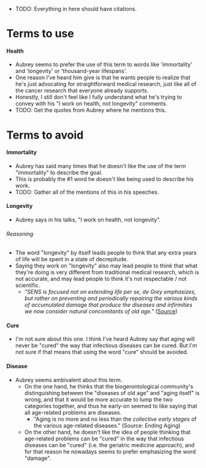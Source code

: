 - TODO: Everything in here should have citations.

# Terms to use

#### Health
- Aubrey seems to prefer the use of this term to words like 'immortality' and 'longevity' or 'thousand-year lifespans'.
- One reason I've heard him give is that he wants people to realize that he's just advocating for straightforward medical research, just like all of the cancer research that everyone already supports.
- Honestly, I still don't feel like I fully understand what he's trying to convey with his "I work on health, not longevity" comments.
- TODO: Get the quotes from Aubrey where he mentions this.


# Terms to avoid

#### Immortality
- Aubrey has said many times that he doesn't like the use of the term "immortality" to describe the goal.
- This is probably the #1 word he doesn't like being used to describe his work.
- TODO: Gather all of the mentions of this in his speeches.

#### Longevity
- Aubrey says in his talks, "I work on health, not longevity".

###### Reasoning
- The word "longevity" by itself leads people to think that any extra years of life will be spent in a state of decrepitude.
- Saying they work on "longevity" also may lead people to think that what they're doing is very different from traditional medical research, which is not accurate, and may lead people to think it's not respectable / not scientific.
  - *"SENS is focused not on extending life per se, de Grey emphasizes, but rather on preventing and periodically repairing the various kinds of accumulated damage that produce the diseases and infirmities we now consider natural concomitants of old age."* ([Source](http://www.hhnmag.com/articles/3842-the-big-breakthrough-in-rejuvenative-medicine))

#### Cure
- I'm not sure about this one. I think I've heard Aubrey say that aging will never be "cured" the way that infectious diseases can be cured. But I'm not sure if that means that using the word "cure" should be avoided.

#### Disease
- Aubrey seems ambivalent about this term.
  - On the one hand, he thinks that the biogerontological community's distinguishing between the "diseases of old age" and "aging itself" is wrong, and that it would be more accurate to lump the two categories together, and thus he early-on seemed to like saying that all age-related problems are diseases.
    - "Aging is no more and no less than the *collective early stages* of the various age-related diseases." (Source: Ending Aging)
  - On the other hand, he doesn't like the idea of people thinking that age-related problems can be "cured" in the way that infectious diseases can be "cured" (i.e. the geriatric medicine approach), and for that reason he nowadays seems to prefer emphasizing the word "damage".
